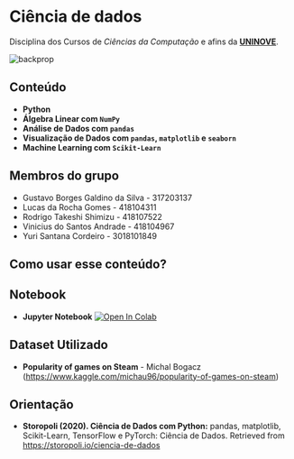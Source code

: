 # Ciência de dados
Disciplina dos Cursos de *Ciências da Computação* e afins da [**UNINOVE**](https://www.uninove.br).

![backprop](https://cdn.akamai.steamstatic.com/store/home/store_home_share.jpg)

## Conteúdo
* **Python**
* **Álgebra Linear com `NumPy`**
* **Análise de Dados com `pandas`**
* **Visualização de Dados com `pandas`, `matplotlib` e `seaborn`**
* **Machine Learning com `Scikit-Learn`**

## Membros do grupo

* Gustavo Borges Galdino da Silva - 317203137
* Lucas da Rocha Gomes - 418104311
* Rodrigo Takeshi Shimizu - 418107522
* Vinicius do Santos Andrade - 418104967
* Yuri Santana Cordeiro - 3018101849

## Como usar esse conteúdo?

## Notebook

* **Jupyter Notebook**  [![Open In Colab](https://colab.research.google.com/assets/colab-badge.svg)](#PATHTONOTEBOOK)
 
## Dataset Utilizado

* **Popularity of games on Steam** - Michal Bogacz (https://www.kaggle.com/michau96/popularity-of-games-on-steam)

## Orientação
* **Storopoli (2020). Ciência de Dados com Python:** pandas, matplotlib, Scikit-Learn, TensorFlow e PyTorch: Ciência de Dados. Retrieved from https://storopoli.io/ciencia-de-dados

